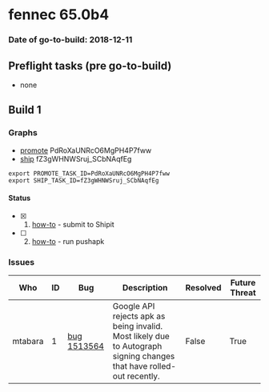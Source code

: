 # fennec 65.0b4

### Date of go-to-build: 2018-12-11

## Preflight tasks (pre go-to-build)
- none

## Build 1  

### Graphs
* [promote](https://tools.taskcluster.net/push-inspector/#/PdRoXaUNRcO6MgPH4P7fww) PdRoXaUNRcO6MgPH4P7fww
* [ship](https://tools.taskcluster.net/push-inspector/#/fZ3gWHNWSruj_SCbNAqfEg) fZ3gWHNWSruj_SCbNAqfEg
```
export PROMOTE_TASK_ID=PdRoXaUNRcO6MgPH4P7fww
export SHIP_TASK_ID=fZ3gWHNWSruj_SCbNAqfEg
```


#### Status
- [x] 1.  [how-to](https://wiki.mozilla.org/Release:Release_Automation_on_Mercurial:Starting_a_Release#Submit_to_Ship_It)  - submit to Shipit
- [ ] 2.  [how-to](https://github.com/mozilla-releng/releasewarrior-2.0/blob/master/docs/release-promotion/mobile/howto.md)  - run pushapk

### Issues
| Who                 | ID               | Bug                                                                 | Description                | Resolved                | Future Threat                |
| ------------------- | ---------------- | ------------------------------------------------------------------- | -------------------------- | ----------------------- | ---------------------------- |
| mtabara  | 1 | [bug 1513564](https://bugzil.la/1513564)        | Google API rejects apk as being invalid. Most likely due to Autograph signing changes that have rolled-out recently. | False | True |

